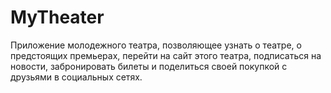 # MyTheater
Приложение молодежного театра, позволяющее узнать о театре, о предстоящих премьерах, перейти на сайт этого театра, подписаться на новости, забронировать билеты  и поделиться своей покупкой с друзьями в социальных сетях.
